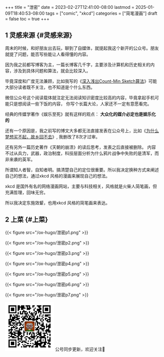 +++
title = "泄密"
date = 2023-02-27T12:41:00-08:00
lastmod = 2025-01-09T18:40:53-08:00
tags = ["comic", "xkcd"]
categories = ["简笔漫画"]
draft = false
toc = true
+++

## <span class="section-num">1</span> 灵感来源 {#灵感来源}

周末的时候，和好朋友出去玩，聊到了自媒体，就提起我这个新开的公众号。朋友就提了问题，能否写些能让人看得懂的内容。

因为我之前都写博客为主，一篇长博客几千字，主要涉及计算机和历史相关的内容，涉及到具体问题和算法，就会比较深入。

毕竟深度和广度无法兼顾，比如我写的《[深入浅出Count-Min Sketch算法](https://mp.weixin.qq.com/s/GQfXHlX47n9yS35a4Bw8_Q)》可能大部分读者既不关注，也不知道是个什么东西。

微信公众号这个阅读载体就注定无法阅读知识密度比较高的内容，毕竟拿起手机可能只是想阅读一些下饭的内容，
你写个长篇大论，人家还不一定有意愿看完。

经典的传媒学著作《娱乐至死》就有这样的观点： ****大众化的媒介必定也是娱乐化的****

还有一个原因是，我之前写的博文大多都无法直接发表在公众号上，比如《[为什么梦想买不起，故乡回不去](https://mp.weixin.qq.com/s/qOuJjW5HVCiuA9bqNuzLdw)》, 我删改了8次才过审。

还有另外一篇历史著作《天朝的崩溃》的读后思考，发表之后直接被删除。
内容不过从兵力，武器，政治制度，科技层面分析为什么鸦片战争中失败的是清军，而非来袭的英军。

所谓知人者智，自知者明。搞清楚自己的定位很重要。所以我决定换种方式来阐述自己的想法，通过xkcd 风格的漫画来展现自己的想法。

xkcd 是国外有名的网络漫画网站，主要与科技相关，风格就是火柴人简笔画，但充满哲理，回味无穷。

所以我决定东施效颦，也用xkcd 风格的简笔画来表达。


## <span class="section-num">2</span> 上菜 {#上菜}

{{< figure src="/ox-hugo/泄密p1.png" >}}

{{< figure src="/ox-hugo/泄密p2.png" >}}

{{< figure src="/ox-hugo/泄密p3.png" >}}

{{< figure src="/ox-hugo/泄密p4.png" >}}

{{< figure src="/ox-hugo/泄密p5.png" >}}

{{< figure src="/ox-hugo/泄密p6.png" >}}

{{< figure src="/ox-hugo/泄密p7.png" >}}

<div center class="qr-container">
<img src="/ox-hugo/qrcode_gh_e06d750e626f_1.jpg" alt="qrcode_gh_e06d750e626f_1.jpg" width="160px" height="160px" center="t" class="qr-container" />
公号同步更新，欢迎关注👻
</div>

